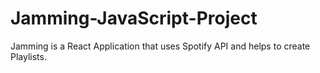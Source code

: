 # Jamming-JavaScript-Project
Jamming is a React Application that uses Spotify API and helps to create Playlists.
